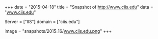
+++
date = "2015-04-18"
title = "Snapshot of http://www.ciis.edu"
data = "www.ciis.edu"

Server = ["IIS"]
domain = ["ciis.edu"]

  image = "snapshots/2015_16/www.ciis.edu.png"
+++
#
